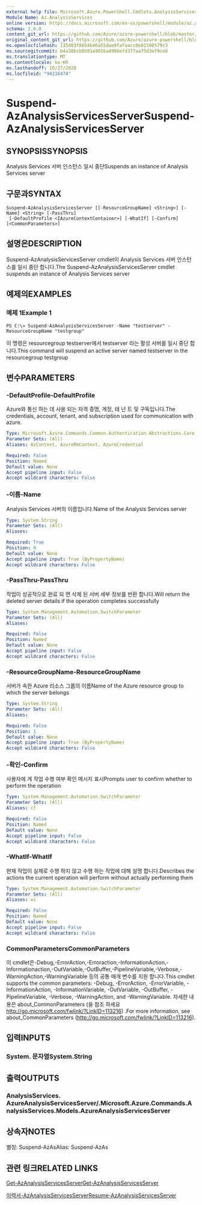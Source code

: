 ```yaml
---
external help file: Microsoft.Azure.PowerShell.Cmdlets.AnalysisServices.dll-Help.xml
Module Name: Az.AnalysisServices
online version: https://docs.microsoft.com/en-us/powershell/module/az.analysisservices/suspend-azanalysisservicesserver
schema: 2.0.0
content_git_url: https://github.com/Azure/azure-powershell/blob/master/src/AnalysisServices/AnalysisServices/help/Suspend-AzAnalysisServicesServer.md
original_content_git_url: https://github.com/Azure/azure-powershell/blob/master/src/AnalysisServices/AnalysisServices/help/Suspend-AzAnalysisServicesServer.md
ms.openlocfilehash: 135403f8654b46a55dae9fafaacc0e01508579c3
ms.sourcegitcommit: b4a38bcb0501a9016a4998efd377aa75d3ef9ce8
ms.translationtype: MT
ms.contentlocale: ko-KR
ms.lasthandoff: 10/27/2020
ms.locfileid: "94216474"
---
```

# <span data-ttu-id="1660e-101">Suspend-AzAnalysisServicesServer</span><span class="sxs-lookup"><span data-stu-id="1660e-101">Suspend-AzAnalysisServicesServer</span></span>

## <span data-ttu-id="1660e-102">SYNOPSIS</span><span class="sxs-lookup"><span data-stu-id="1660e-102">SYNOPSIS</span></span>
<span data-ttu-id="1660e-103">Analysis Services 서버 인스턴스 일시 중단</span><span class="sxs-lookup"><span data-stu-id="1660e-103">Suspends an instance of Analysis Services server</span></span>

## <span data-ttu-id="1660e-104">구문과</span><span class="sxs-lookup"><span data-stu-id="1660e-104">SYNTAX</span></span>

```
Suspend-AzAnalysisServicesServer [[-ResourceGroupName] <String>] [-Name] <String> [-PassThru]
 [-DefaultProfile <IAzureContextContainer>] [-WhatIf] [-Confirm] [<CommonParameters>]
```

## <span data-ttu-id="1660e-105">설명은</span><span class="sxs-lookup"><span data-stu-id="1660e-105">DESCRIPTION</span></span>
<span data-ttu-id="1660e-106">Suspend-AzAnalysisServicesServer cmdlet이 Analysis Services 서버 인스턴스를 일시 중단 합니다.</span><span class="sxs-lookup"><span data-stu-id="1660e-106">The Suspend-AzAnalysisServicesServer cmdlet suspends an instance of Analysis Services server</span></span>

## <span data-ttu-id="1660e-107">예제의</span><span class="sxs-lookup"><span data-stu-id="1660e-107">EXAMPLES</span></span>

### <span data-ttu-id="1660e-108">예제 1</span><span class="sxs-lookup"><span data-stu-id="1660e-108">Example 1</span></span>
```
PS C:\> Suspend-AzAnalysisServicesServer -Name "testserver" -ResourceGroupName "testgroup"
```

<span data-ttu-id="1660e-109">이 명령은 resourcegroup testserver에서 testserver 라는 활성 서버를 일시 중단 합니다.</span><span class="sxs-lookup"><span data-stu-id="1660e-109">This command will suspend an active server named testserver in the resourcegroup testgroup</span></span>

## <span data-ttu-id="1660e-110">변수</span><span class="sxs-lookup"><span data-stu-id="1660e-110">PARAMETERS</span></span>

### <span data-ttu-id="1660e-111">-DefaultProfile</span><span class="sxs-lookup"><span data-stu-id="1660e-111">-DefaultProfile</span></span>
<span data-ttu-id="1660e-112">Azure와 통신 하는 데 사용 되는 자격 증명, 계정, 테 넌 트 및 구독입니다.</span><span class="sxs-lookup"><span data-stu-id="1660e-112">The credentials, account, tenant, and subscription used for communication with azure.</span></span>

```yaml
Type: Microsoft.Azure.Commands.Common.Authentication.Abstractions.Core.IAzureContextContainer
Parameter Sets: (All)
Aliases: AzContext, AzureRmContext, AzureCredential

Required: False
Position: Named
Default value: None
Accept pipeline input: False
Accept wildcard characters: False
```

### <span data-ttu-id="1660e-113">-이름</span><span class="sxs-lookup"><span data-stu-id="1660e-113">-Name</span></span>
<span data-ttu-id="1660e-114">Analysis Services 서버의 이름입니다.</span><span class="sxs-lookup"><span data-stu-id="1660e-114">Name of the Analysis Services server</span></span>

```yaml
Type: System.String
Parameter Sets: (All)
Aliases:

Required: True
Position: 0
Default value: None
Accept pipeline input: True (ByPropertyName)
Accept wildcard characters: False
```

### <span data-ttu-id="1660e-115">-PassThru</span><span class="sxs-lookup"><span data-stu-id="1660e-115">-PassThru</span></span>
<span data-ttu-id="1660e-116">작업이 성공적으로 완료 되 면 삭제 된 서버 세부 정보를 반환 합니다.</span><span class="sxs-lookup"><span data-stu-id="1660e-116">Will return the deleted server details if the operation completes successfully</span></span>

```yaml
Type: System.Management.Automation.SwitchParameter
Parameter Sets: (All)
Aliases:

Required: False
Position: Named
Default value: None
Accept pipeline input: False
Accept wildcard characters: False
```

### <span data-ttu-id="1660e-117">-ResourceGroupName</span><span class="sxs-lookup"><span data-stu-id="1660e-117">-ResourceGroupName</span></span>
<span data-ttu-id="1660e-118">서버가 속한 Azure 리소스 그룹의 이름</span><span class="sxs-lookup"><span data-stu-id="1660e-118">Name of the Azure resource group to which the server belongs</span></span>

```yaml
Type: System.String
Parameter Sets: (All)
Aliases:

Required: False
Position: 1
Default value: None
Accept pipeline input: True (ByPropertyName)
Accept wildcard characters: False
```

### <span data-ttu-id="1660e-119">-확인</span><span class="sxs-lookup"><span data-stu-id="1660e-119">-Confirm</span></span>
<span data-ttu-id="1660e-120">사용자에 게 작업 수행 여부 확인 메시지 표시</span><span class="sxs-lookup"><span data-stu-id="1660e-120">Prompts user to confirm whether to perform the operation</span></span>

```yaml
Type: System.Management.Automation.SwitchParameter
Parameter Sets: (All)
Aliases: cf

Required: False
Position: Named
Default value: None
Accept pipeline input: False
Accept wildcard characters: False
```

### <span data-ttu-id="1660e-121">-WhatIf</span><span class="sxs-lookup"><span data-stu-id="1660e-121">-WhatIf</span></span>
<span data-ttu-id="1660e-122">현재 작업이 실제로 수행 하지 않고 수행 하는 작업에 대해 설명 합니다.</span><span class="sxs-lookup"><span data-stu-id="1660e-122">Describes the actions the current operation will perform without actually performing them</span></span>

```yaml
Type: System.Management.Automation.SwitchParameter
Parameter Sets: (All)
Aliases: wi

Required: False
Position: Named
Default value: None
Accept pipeline input: False
Accept wildcard characters: False
```

### <span data-ttu-id="1660e-123">CommonParameters</span><span class="sxs-lookup"><span data-stu-id="1660e-123">CommonParameters</span></span>
<span data-ttu-id="1660e-124">이 cmdlet은-Debug,-ErrorAction,-Erroraction,-InformationAction,-Informationaction,-OutVariable,-OutBuffer,-PipelineVariable,-Verbose,-WarningAction,-WarningVariable 등의 공통 매개 변수를 지원 합니다.</span><span class="sxs-lookup"><span data-stu-id="1660e-124">This cmdlet supports the common parameters: -Debug, -ErrorAction, -ErrorVariable, -InformationAction, -InformationVariable, -OutVariable, -OutBuffer, -PipelineVariable, -Verbose, -WarningAction, and -WarningVariable.</span></span> <span data-ttu-id="1660e-125">자세한 내용은 about_CommonParameters (을 참조 하세요 http://go.microsoft.com/fwlink/?LinkID=113216) .</span><span class="sxs-lookup"><span data-stu-id="1660e-125">For more information, see about_CommonParameters (http://go.microsoft.com/fwlink/?LinkID=113216).</span></span>

## <span data-ttu-id="1660e-126">입력</span><span class="sxs-lookup"><span data-stu-id="1660e-126">INPUTS</span></span>

### <span data-ttu-id="1660e-127">System. 문자열</span><span class="sxs-lookup"><span data-stu-id="1660e-127">System.String</span></span>

## <span data-ttu-id="1660e-128">출력</span><span class="sxs-lookup"><span data-stu-id="1660e-128">OUTPUTS</span></span>

### <span data-ttu-id="1660e-129">AnalysisServices. AzureAnalysisServicesServer/.</span><span class="sxs-lookup"><span data-stu-id="1660e-129">Microsoft.Azure.Commands.AnalysisServices.Models.AzureAnalysisServicesServer</span></span>

## <span data-ttu-id="1660e-130">상속자</span><span class="sxs-lookup"><span data-stu-id="1660e-130">NOTES</span></span>
<span data-ttu-id="1660e-131">별칭: Suspend-AzAs</span><span class="sxs-lookup"><span data-stu-id="1660e-131">Alias: Suspend-AzAs</span></span>

## <span data-ttu-id="1660e-132">관련 링크</span><span class="sxs-lookup"><span data-stu-id="1660e-132">RELATED LINKS</span></span>

[<span data-ttu-id="1660e-133">Get-AzAnalysisServicesServer</span><span class="sxs-lookup"><span data-stu-id="1660e-133">Get-AzAnalysisServicesServer</span></span>](./Get-AzAnalysisServicesServer.md)

[<span data-ttu-id="1660e-134">이력서-AzAnalysisServicesServer</span><span class="sxs-lookup"><span data-stu-id="1660e-134">Resume-AzAnalysisServicesServer</span></span>](./Resume-AzAnalysisServicesServer.md)

